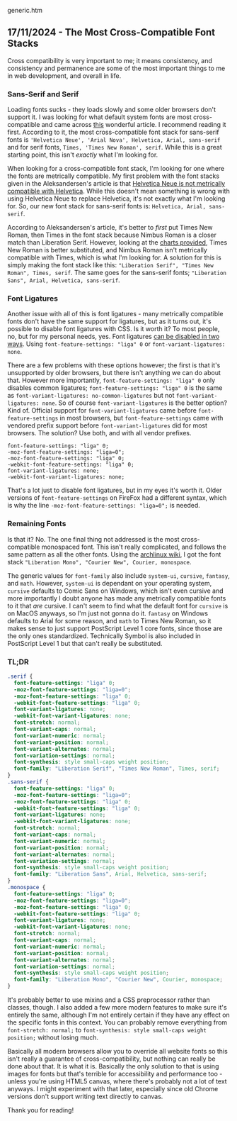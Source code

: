 generic.htm

## 17/11/2024 - The Most Cross-Compatible Font Stacks

Cross compatibility is very important to me; it means consistency, and consistency and permanence are some of the most important things to me in web development, and overall in life.

### Sans-Serif and Serif

Loading fonts sucks - they loads slowly and some older browsers don't support it. I was looking for what default system fonts are most cross-compatible and came across [this](https://www.ctrl.blog/entry/font-stack-text.html) wonderful article. I recommend reading it first. According to it, the most cross-compatible font stack for sans-serif fonts is `'Helvetica Neue', 'Arial Nova', Helvetica, Arial, sans-serif` and for serif fonts, `Times, 'Times New Roman', serif`. While this is a great starting point, this isn't *exactly* what I'm looking for.

When looking for a cross-compatible font stack, I'm looking for one where the fonts are metrically compatible. My first problem with the font stacks given in the Aleksandersen's article is that [Helvetica Neue is not metrically compatible with Helvetica](https://creativepro.com/helvetica-vs-neue-helvetica-same-but-different/). While this doesn't mean something is wrong with using Helvetica Neue to replace Helvetica, it's not exactly what I'm looking for. So, our new font stack for sans-serif fonts is: `Helvetica, Arial, sans-serif`.

According to Aleksandersen's article, it's better to *first* put Times New Roman, then Times in the font stack because Nimbus Roman is a closer match than Liberation Serif. However, looking at the [charts provided](https://www.ctrl.blog/entry/font-stack-text.html#:~:text=Serif%20font%20name%20substitutions%20%28Latin%20scripts%29), Times New Roman is better substituted, and Nimbus Roman isn't metrically compatible with Times, which is what I'm looking for. A solution for this is simply making the font stack like this: `"Liberation Serif", "Times New Roman", Times, serif`. The same goes for the sans-serif fonts; `"Liberation Sans", Arial, Helvetica, sans-serif`.

### Font Ligatures

Another issue with all of this is font ligatures - many metrically compatible fonts don't have the same support for ligatures, but as it turns out, it's possible to disable font ligatures with CSS. Is it worth it? To most people, no, but for my personal needs, yes. Font ligatures [can be disabled in two ways](https://stackoverflow.com/questions/39504775/disabling-font-ligatures-css-letter-combining). Using `font-feature-settings: "liga" 0` or `font-variant-ligatures: none`.

There are a few problems with these options however; the first is that it's unsupported by older browsers, but there isn't anything we can do about that. However more importantly, `font-feature-settings: "liga" 0` only disables common ligatures; `font-feature-settings: "liga" 0` is the same as `font-variant-ligatures: no-common-ligatures` but not `font-variant-ligatures: none`. So of course `font-variant-ligatures` is the better option? Kind of. Official support for `font-variant-ligatures` came before `font-feature-settings` in most browsers, but `font-feature-settings` came with vendored prefix support before `font-variant-ligatures` did for most browsers. The solution? Use both, and with all vendor prefixes.

```
font-feature-settings: "liga" 0;
-moz-font-feature-settings: "liga=0";
-moz-font-feature-settings: "liga" 0;
-webkit-font-feature-settings: "liga" 0;
font-variant-ligatures: none;
-webkit-font-variant-ligatures: none;
```

That's a lot just to disable font ligatures, but in my eyes it's worth it. Older versions of `font-feature-settings` on FireFox had a different syntax, which is why the line `-moz-font-feature-settings: "liga=0";` is needed.

### Remaining Fonts

Is that it? No. The one final thing not addressed is the most cross-compatible monospaced font. This isn't really complicated, and follows the same pattern as all the other fonts. Using the [archlinux wiki](https://wiki.archlinux.org/title/Metric-compatible_fonts), I got the font stack `"Liberation Mono", "Courier New", Courier, monospace`.

The generic values for `font-family` also include `system-ui`, `cursive`, `fantasy`, and `math`. However, `system-ui` is dependant on your operating system, `cursive` defaults to Comic Sans on Windows, which isn't even cursive and more importantly I doubt anyone has made any metrically compatible fonts to it that *are* cursive. I can't seem to find what the default font for `cursive` is on MacOS anyways, so I'm just not gonna do it. `fantasy` on Windows defaults to Arial for some reason, and `math` to Times New Roman, so it makes sense to just support PostScript Level 1 core fonts, since those are the only ones standardized. Technically Symbol is also included in PostScript Level 1 but that can't really be substituted.

### TL;DR

```css
.serif {
  font-feature-settings: "liga" 0;
  -moz-font-feature-settings: "liga=0";
  -moz-font-feature-settings: "liga" 0;
  -webkit-font-feature-settings: "liga" 0;
  font-variant-ligatures: none;
  -webkit-font-variant-ligatures: none;
  font-stretch: normal;
  font-variant-caps: normal;
  font-variant-numeric: normal;
  font-variant-position: normal;
  font-variant-alternates: normal;
  font-variation-settings: normal;
  font-synthesis: style small-caps weight position;
  font-family: "Liberation Serif", "Times New Roman", Times, serif;
}
.sans-serif {
  font-feature-settings: "liga" 0;
  -moz-font-feature-settings: "liga=0";
  -moz-font-feature-settings: "liga" 0;
  -webkit-font-feature-settings: "liga" 0;
  font-variant-ligatures: none;
  -webkit-font-variant-ligatures: none;
  font-stretch: normal;
  font-variant-caps: normal;
  font-variant-numeric: normal;
  font-variant-position: normal;
  font-variant-alternates: normal;
  font-variation-settings: normal;
  font-synthesis: style small-caps weight position;
  font-family: "Liberation Sans", Arial, Helvetica, sans-serif;
}
.monospace {
  font-feature-settings: "liga" 0;
  -moz-font-feature-settings: "liga=0";
  -moz-font-feature-settings: "liga" 0;
  -webkit-font-feature-settings: "liga" 0;
  font-variant-ligatures: none;
  -webkit-font-variant-ligatures: none;
  font-stretch: normal;
  font-variant-caps: normal;
  font-variant-numeric: normal;
  font-variant-position: normal;
  font-variant-alternates: normal;
  font-variation-settings: normal;
  font-synthesis: style small-caps weight position;
  font-family: "Liberation Mono", "Courier New", Courier, monospace;
}
```

It's probably better to use mixins and a CSS preprocessor rather than classes, though. I also added a few more modern features to make sure it's entirely the same, although I'm not entirely certain if they have any effect on the specific fonts in this context. You can probably remove everything from `font-stretch: normal;` to `font-synthesis: style small-caps weight position;` without losing much.

Basically all modern browsers allow you to override all website fonts so this isn't really a guarantee of cross-compatibility, but nothing can really be done about that. It is what it is. Basically the only solution to that is using images for fonts but that's terrible for accessibility and performance too - unless you're using HTML5 canvas, where there's probably not a lot of text anyways. I might experiment with that later, especially since old Chrome versions don't support writing text directly to canvas.

Thank you for reading!
